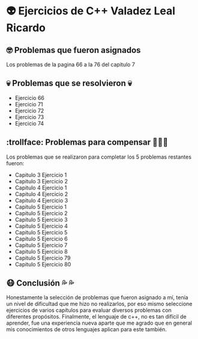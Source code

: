 # :alien: Ejercicios de C++ Valadez Leal Ricardo

## 🤓 Problemas que fueron asignados
Los problemas de la pagina 66 a la 76 del capitulo 7

## :skull: Problemas que se resolvieron :skull: 
- Ejercicio 66
- Ejercicio 71
- Ejercicio 72
- Ejercicio 73
- Ejercicio 74

## :trollface: Problemas para compensar :moyai::moyai::moyai:
Los problemas que se realizaron para completar los 5 problemas restantes fueron:
- Capitulo 3 Ejercicio 1 
- Capitulo 3 Ejercicio 2
- Capitulo 4 Ejercicio 1 
- Capitulo 4 Ejercicio 2
- Capitulo 4 Ejercicio 3 
- Capitulo 5 Ejercicio 1 
- Capitulo 5 Ejercicio 2
- Capitulo 5 Ejercicio 3 
- Capitulo 5 Ejercicio 4 
- Capitulo 5 Ejercicio 5 
- Capitulo 5 Ejercicio 6
- Capitulo 5 Ejercicio 7 
- Capitulo 5 Ejercicio 8
- Capitulo 5 Ejercicio 79 
- Capitulo 5 Ejercicio 80
 
## :mask: Conclusión :sweat_drops: :sweat_drops:

Honestamente la selección de problemas que fueron asignado a mí, tenía un nivel de dificultad que me hizo no realizarlos, por eso mismo seleccione ejercicios de varios capítulos para evaluar diversos problemas con diferentes propósitos.
Finalmente, el lenguaje de c++, no es tan difícil de aprender, fue una experiencia nueva aparte que me agrado que en general mis conocimientos de otros lenguajes aplican para este también.

